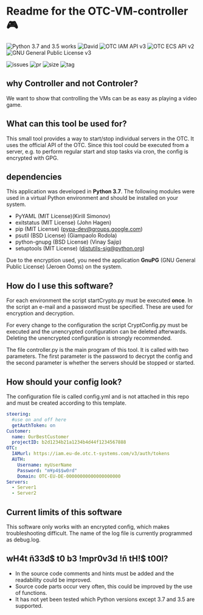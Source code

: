 # Readme for the OTC-VM-controller 🎮
![Python 3.7 and 3.5 works](https://img.shields.io/badge/Python-3.7|3.5-green.svg?longCache=true&style=plastic&logo=Python&logoColor=white)
![David](https://img.shields.io/david/OpenTelekomCloud/OTC-VM-controller.svg?style=plastic)
![OTC IAM API v3](https://img.shields.io/badge/OTC_IAM_API-3-green.svg?longCache=true&style=plastic)
![OTC ECS API v2](https://img.shields.io/badge/OTC_ECS_API-2-green.svg?longCache=true&style=plastic)
![GNU General Public License v3](https://img.shields.io/badge/license-GPL_v3-blue.svg?longCache=true&style=plastic&logo=GNU&logoColor=white)

![issues](https://img.shields.io/github/issues-raw/OpenTelekomCloud/OTC-VM-controller.svg)
![pr](https://img.shields.io/github/issues-pr-raw/OpenTelekomCloud/OTC-VM-controller.svg)
![size](https://img.shields.io/github/languages/code-size/OpenTelekomCloud/OTC-VM-controller.svg)
![tag](https://img.shields.io/github/tag/OpenTelekomCloud/OTC-VM-controller.svg)

## why Controller and not Controler?
We want to show that controlling the VMs can be as easy as playing a video game.

## What can this tool be used for?
This small tool provides a way to start/stop individual servers in the OTC. It uses the official API of the OTC. Since this tool could be executed from a server, e.g. to perform regular start and stop tasks via cron, the config is encrypted with GPG.

## dependencies
This application was developed in **Python 3.7**. The following modules were used in a virtual Python environment and should be installed on your system.
- PyYAML (MIT License)(Kirill Simonov)
- exitstatus (MIT License) (John Hagen)
- pip (MIT License) (pypa-dev@groups.google.com)
- psutil (BSD License) (Giampaolo Rodola)
- python-gnupg (BSD License) (Vinay Sajip)
- setuptools (MIT License) (distutils-sig@python.org)

Due to the encryption used, you need the application **GnuPG** (GNU General Public License) (Jeroen Ooms) on the system.

## How do I use this software?
For each environment the script startCrypto.py must be executed **once**. In the script an e-mail and a password must be specified. These are used for encryption and decryption.

For every change to the configuration the script CryptConfig.py must be executed and the unencrypted configuration can be deleted afterwards. Deleting the unencrypted configuration is strongly recommended.

The file controller.py is the main program of this tool. It is called with two parameters. The first parameter is the password to decrypt the config and the second parameter is whether the servers should be stopped or started.

## How should your config look?

The configuration file is called config.yml and is not attached in this repo and must be created according to this template.

```yaml
steering:
  #use on and off here
  getAuthToken: on
Customer:
  name: OurBestCustomer
  projectID: b2d1234b21a1234b4d44f1234567888
OTC:
  IAMurl: https://iam.eu-de.otc.t-systems.com/v3/auth/tokens
  AUTH:
    Username: myUserName
    Password: "m¥p4$$w0rd"
    Domain: OTC-EU-DE-00000000000000000000
Servers:
  - Server1
  - Server2
```

## Current limits of this software
This software only works with an encrypted config, which makes troubleshooting difficult. The name of the log file is currently programmed as debug.log.

## wH4t ñ33d$ t0 b3 !mpr0v3d !ñ tH!$ t00l?
- In the source code comments and hints must be added and the readability could be improved.
- Source code parts occur very often, this could be improved by the use of functions.
- It has not yet been tested which Python versions except 3.7 and 3.5 are supported.
